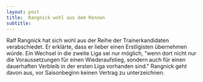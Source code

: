 ```yaml
---
layout: post
title:  Rangnick wohl aus dem Rennen
subtitle:  
---
```


Ralf Rangnick hat sich wohl aus der Reihe der Trainerkandidaten verabschiedet. Er erklärte, dass er lieber einen Erstligisten übernehmen würde. Ein Wechsel in die zweite Liga sei nur möglich, "wenn dort nicht nur die Voraussetzungen für einen Wiederaufstieg, sondern auch für einen dauerhaften Verbleib in der ersten Liga vorhanden sind." Rangnick geht davon aus, vor Saisonbeginn keinen Vertrag zu unterzeichnen.


